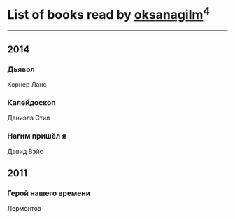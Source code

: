 # List of books read by [oksanagilm](http://vk.com/id302849706)<sup>4</sup>
---

## 2014

### Дьявол
Хорнер Ланс


### Калейдоскоп
Даниэла Стил


### Нагим пришёл я
Дэвид Вэйс



## 2011

### Герой нашего времени
Лермонтов




